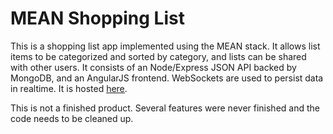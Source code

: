 # MEAN Shopping List

This is a shopping list app implemented using the MEAN stack. It allows list items to be categorized and sorted by category, and lists can be shared with other users. It consists of an Node/Express JSON API backed by MongoDB, and an AngularJS frontend. WebSockets are used to persist data in realtime. It is hosted [here](https://enigmatic-garden-7916.herokuapp.com).

This is not a finished product. Several features were never finished and the code needs to be cleaned up.
